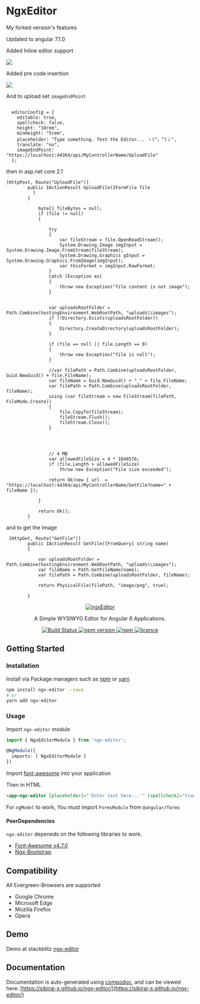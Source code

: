 # NgxEditor

My forked version's features


<p>
  
Updated to angular 7.1.0
   
</p>

<p>
  
Added Inline editor support
   
   <img src='https://raw.githubusercontent.com/unosbaghaie/ngx-editor/master/extras/inline.png'/>
</p>

<p>
  
  Added pre code insertion 
   
   
   <img src='https://raw.githubusercontent.com/unosbaghaie/ngx-editor/master/extras/prism.png'/>
   
   
</p>

And to upload set `imageEndPoint`

```

  editorConfig = {
    editable: true,
    spellcheck: false,
    height: "10rem",
    minHeight: "5rem",
    placeholder: "Type something. Test the Editor... ヽ(^。^)丿",
    translate: "no",
    imageEndPoint: "https://localhost:44364/api/MyControllerName/UploadFile"
  };

```
then in asp.net core 2.1

```
[HttpPost, Route("UploadFile")]
        public IActionResult UploadFile(IFormFile file
          )
        {

            byte[] fileBytes = null;
            if (file != null)
            {

                try
                {
                    var fileStream = file.OpenReadStream();
                    System.Drawing.Image imgInput = System.Drawing.Image.FromStream(fileStream);
                    System.Drawing.Graphics gInput = System.Drawing.Graphics.FromImage(imgInput);
                    var thisFormat = imgInput.RawFormat;
                }
                catch (Exception ex)
                {
                    throw new Exception("file content is not image");
                }


                var uploadsRootFolder = Path.Combine(hostingEnvironment.WebRootPath, "uploads\\images");
                if (!Directory.Exists(uploadsRootFolder))
                {
                    Directory.CreateDirectory(uploadsRootFolder);
                }

                if (file == null || file.Length == 0)
                {
                    throw new Exception("file is null");
                }

                //var filePath = Path.Combine(uploadsRootFolder, Guid.NewGuid() + file.FileName);
                var fileName = Guid.NewGuid() + "_" + file.FileName;
                var filePath = Path.Combine(uploadsRootFolder, fileName);
                using (var fileStream = new FileStream(filePath, FileMode.Create))
                {
                    file.CopyTo(fileStream);
                    fileStream.Flush();
                    fileStream.Close();
                }


               

                // 4 MB
                var allowedFileSize = 4 * 1048576;
                if (file.Length > allowedFileSize)
                    throw new Exception("File size exceeded");

                return Ok(new { url  = "https://localhost:44364/api/MyControllerName/GetFile?name=" + fileName });

            }

            return Ok();
        }
```
and to get the Image

```
 [HttpGet, Route("GetFile")]
        public IActionResult GetFile([FromQuery] string name)
        {

            var uploadsRootFolder = Path.Combine(hostingEnvironment.WebRootPath, "uploads\\images");
            var fileName = Path.GetFileName(name);
            var filePath = Path.Combine(uploadsRootFolder, fileName);

            return PhysicalFile(filePath, "image/png", true);

        }
```



<p align="center">
  <a href="https://github.com/sibiraj-s/ngx-editor">
   <img src="https://raw.githubusercontent.com/sibiraj-s/ngx-editor/master/src/assets/icons/ngx-editor.png" alt="ngxEditor">
  </a>
</p>
<p align="center">A Simple WYSIWYG Editor for Angular 6 Applications.</p>
<p align="center">
  <a href="https://travis-ci.org/sibiraj-s/ngx-editor">
    <img alt="Build Status" src="https://travis-ci.org/sibiraj-s/ngx-editor.svg?branch=master">
  </a>
  <a href="https://www.npmjs.com/package/ngx-editor">
    <img alt="npm version" src="https://img.shields.io/npm/v/ngx-editor.svg">
  </a>
  <a href="https://www.npmjs.com/package/ngx-editor">
    <img alt="npm" src="https://img.shields.io/npm/dm/ngx-editor.svg">
  </a>
  <a href="https://github.com/sibiraj-s/ngx-editor/blob/master/LICENSE">
    <img alt="licence" src="https://img.shields.io/npm/l/ngx-editor.svg">
  </a>
</p>

## Getting Started

### Installation

Install via Package managers such as [npm][npm] or [yarn][yarn]

```bash
npm install ngx-editor --save
# or
yarn add ngx-editor
```

### Usage

Import `ngx-editor` module

```typescript
import { NgxEditorModule } from 'ngx-editor';

@NgModule({
  imports: [ NgxEditorModule ]
})
```

Import [font-awesome](https://github.com/FortAwesome/Font-Awesome) into your application

Then in HTML

```html
<app-ngx-editor [placeholder]="'Enter text here...'" [spellcheck]="true" [(ngModel)]="htmlContent"></app-ngx-editor>
```

For `ngModel` to work, You must import `FormsModule` from `@angular/forms`

#### PeerDependencies

`ngx-editor` depeneds on the following libraries to work.

* [Font-Awesome v4.7.0](https://github.com/FortAwesome/Font-Awesome/tree/fa-4)
* [Ngx-Bootstrap](https://github.com/valor-software/ngx-bootstrap)

## Compatibility

All Evergreen-Browsers are supported

* Google Chrome
* Microsoft Edge
* Mozilla Firefox
* Opera

## Demo

Demo at stackblitz [ngx-editor](https://ngx-editor.stackblitz.io/)

## Documentation

Documentation is auto-generated using [compodoc][compodoc], and can be viewed here: [https://sibiraj-s.github.io/ngx-editor/](https://sibiraj-s.github.io/ngx-editor/)

[npm]: https://www.npmjs.com/
[yarn]: https://yarnpkg.com/lang/en/
[github]: https://sibiraj-s.github.io/
[wiki]:https://github.com/sibiraj-s/ngx-editor/wiki/ngxEditor
[compodoc]: https://compodoc.github.io/website/
